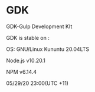 # GDK
GDK-Gulp Development KIt

GDK is stable on :

OS: GNU/Linux Kununtu 20.04LTS

Node.js v10.20.1

NPM v6.14.4

05/29/20 23:00(UTC +11)
